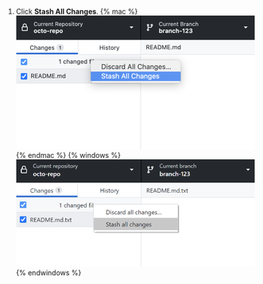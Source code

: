 1. Click **Stash All Changes**.
  {% mac %}
  ![The Stash All Changes menu item](/assets/images/help/desktop/mac-stash-all-changes.png)
  {% endmac %}
  {% windows %}
  ![The Stash all changes menu item](/assets/images/help/desktop/windows-stash-all-changes.png)
  {% endwindows %}